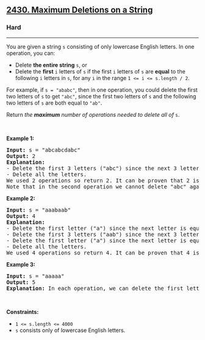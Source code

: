 <h2><a href="https://leetcode.com/problems/maximum-deletions-on-a-string/">2430. Maximum Deletions on a String</a></h2><h3>Hard</h3><hr><div><p>You are given a string <code>s</code> consisting of only lowercase English letters. In one operation, you can:</p>

<ul>
	<li>Delete <strong>the entire string</strong> <code>s</code>, or</li>
	<li>Delete the <strong>first</strong> <code>i</code> letters of <code>s</code> if the first <code>i</code> letters of <code>s</code> are <strong>equal</strong> to the following <code>i</code> letters in <code>s</code>, for any <code>i</code> in the range <code>1 &lt;= i &lt;= s.length / 2</code>.</li>
</ul>

<p>For example, if <code>s = "ababc"</code>, then in one operation, you could delete the first two letters of <code>s</code> to get <code>"abc"</code>, since the first two letters of <code>s</code> and the following two letters of <code>s</code> are both equal to <code>"ab"</code>.</p>

<p>Return <em>the <strong>maximum</strong> number of operations needed to delete all of </em><code>s</code>.</p>

<p>&nbsp;</p>
<p><strong>Example 1:</strong></p>

<pre><strong>Input:</strong> s = "abcabcdabc"
<strong>Output:</strong> 2
<strong>Explanation:</strong>
- Delete the first 3 letters ("abc") since the next 3 letters are equal. Now, s = "abcdabc".
- Delete all the letters.
We used 2 operations so return 2. It can be proven that 2 is the maximum number of operations needed.
Note that in the second operation we cannot delete "abc" again because the next occurrence of "abc" does not happen in the next 3 letters.
</pre>

<p><strong>Example 2:</strong></p>

<pre><strong>Input:</strong> s = "aaabaab"
<strong>Output:</strong> 4
<strong>Explanation:</strong>
- Delete the first letter ("a") since the next letter is equal. Now, s = "aabaab".
- Delete the first 3 letters ("aab") since the next 3 letters are equal. Now, s = "aab".
- Delete the first letter ("a") since the next letter is equal. Now, s = "ab".
- Delete all the letters.
We used 4 operations so return 4. It can be proven that 4 is the maximum number of operations needed.
</pre>

<p><strong>Example 3:</strong></p>

<pre><strong>Input:</strong> s = "aaaaa"
<strong>Output:</strong> 5
<strong>Explanation:</strong> In each operation, we can delete the first letter of s.
</pre>

<p>&nbsp;</p>
<p><strong>Constraints:</strong></p>

<ul>
	<li><code>1 &lt;= s.length &lt;= 4000</code></li>
	<li><code>s</code> consists only of lowercase English letters.</li>
</ul>
</div>